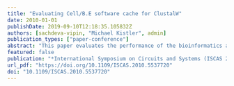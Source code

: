 ```yaml
---
title: "Evaluating Cell/B.E software cache for ClustalW"
date: 2010-01-01
publishDate: 2019-09-10T12:18:35.105832Z
authors: [sachdeva-vipin, "Michael Kistler", admin]
publication_types: ["paper-conference"]
abstract: "This paper evaluates the performance of the bioinformatics application ClustalW developed on Cell Broadband Engine(TM) (Cell/B.E.) using a software data cache for SPEs, instead of explicit DMA transfers. The software cache of the SPEs, once it has been configured, provides the capability to access main memory with data-transfer functions that override the need for DMA commands. ClustalW exhibits high spatial locality but little temporal locality. We compare performance of ClustalW with a previous version that uses explicit DMA transfers as a means of communication with the system memory, and provide analysis and results of our comparison"
featured: false
publication: "*International Symposium on Circuits and Systems (ISCAS 2010), May 30 - June 2, 2010, Paris, France*"
url_pdf: "https://doi.org/10.1109/ISCAS.2010.5537720"
doi: "10.1109/ISCAS.2010.5537720"
---
```


